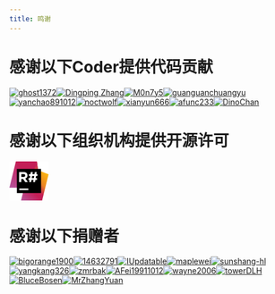 ```yaml
---
title: 鸣谢
---
```


# 感谢以下Coder提供代码贡献

<p><a style="border:0" href="https://github.com/ghost1372" target="_blank" rel="noopener"><img width="120" height="120" src="https://avatars0.githubusercontent.com/u/9213496?s=400&amp;v=4" alt="ghost1372"></a><a style="border:0" href="https://github.com/DingpingZhang" target="_blank" rel="noopener"><img width="120" height="120" src="https://avatars0.githubusercontent.com/u/8541016?s=400&v=4" alt="Dingping Zhang"></a><a style="border:0" href="https://github.com/M0n7y5" target="_blank" rel="noopener"><img width="120" height="120" src="https://avatars0.githubusercontent.com/u/17201053?s=400&v=4" alt="M0n7y5"></a><a style="border:0" href="https://github.com/guanguanchuangyu" target="_blank" rel="noopener"><img width="120" height="120" src="https://avatars1.githubusercontent.com/u/25916858?s=400&v=4" alt="guanguanchuangyu"></a><a style="border:0" href="https://github.com/yanchao891012" target="_blank" rel="noopener"><img width="120" height="120" src="https://avatars0.githubusercontent.com/u/16846702?s=400&v=4" alt="yanchao891012"></a><a style="border:0" href="https://github.com/noctwolf" target="_blank" rel="noopener"><img width="120" height="120" src="https://avatars3.githubusercontent.com/u/21022467?s=400&v=4" alt="noctwolf"></a><a style="border:0" href="https://github.com/xianyun666" target="_blank" rel="noopener"><img width="120" height="120" src="https://avatars1.githubusercontent.com/u/22339210?s=400&v=4" alt="xianyun666"></a><a style="border:0" href="https://github.com/afunc233" target="_blank" rel="noopener"><img width="120" height="120" src="https://avatars1.githubusercontent.com/u/19919631?s=400&v=4" alt="afunc233"></a><a style="border:0" href="https://github.com/DinoChan" target="_blank" rel="noopener"><img width="120" height="120" src="https://avatars1.githubusercontent.com/u/6076257?s=400&v=4" alt="DinoChan"></a></p>

# 感谢以下组织机构提供开源许可

<p><a style="border:0" href="https://www.jetbrains.com/?from=HandyControl" target="_blank" rel="noopener"><img width="70" height="70" src="https://raw.githubusercontent.com/HandyOrg/HandyOrgResource/master/HandyControl/Resources/resharper_logo.png" alt="JetBrains"></a></p>

# 感谢以下捐赠者

<p><a style="border:0" href="https://github.com/bigorange1900" target="_blank" rel="noopener"><img width="120" height="120" src="https://avatars1.githubusercontent.com/u/49062011?s=400&v=4" alt="bigorange1900"></a><a style="border:0" href="https://github.com/14632791" target="_blank" rel="noopener"><img width="120" height="120" src="https://avatars3.githubusercontent.com/u/27358331?s=400&v=4" alt="14632791"></a><a style="border:0" href="https://github.com/IUpdatable" target="_blank" rel="noopener"><img width="120" height="120" src="https://avatars2.githubusercontent.com/u/51181716?s=400&v=4" alt="IUpdatable"></a><a style="border:0" href="https://github.com/maplewei" target="_blank" rel="noopener"><img width="120" height="120" src="https://avatars1.githubusercontent.com/u/13778095?s=400&v=4" alt="maplewei"></a><a style="border:0" href="https://github.com/sunshang-hl" target="_blank" rel="noopener"><img width="120" height="120" src="https://avatars1.githubusercontent.com/u/34593206?s=400&v=4" alt="sunshang-hl"></a><a style="border:0" href="https://github.com/yangkang326" target="_blank" rel="noopener"><img width="120" height="120" src="https://avatars1.githubusercontent.com/u/51224259?s=400&v=4" alt="yangkang326"></a><a style="border:0" href="https://github.com/zmrbak" target="_blank" rel="noopener"><img width="120" height="120" src="https://avatars3.githubusercontent.com/u/7257543?s=400&v=4" alt="zmrbak"></a><a style="border:0" href="https://github.com/AFei19911012" target="_blank" rel="noopener"><img width="120" height="120" src="https://avatars0.githubusercontent.com/u/31465314?s=400&v=4" alt="AFei19911012"></a><a style="border:0" href="https://github.com/wayne2006" target="_blank" rel="noopener"><img width="120" height="120" src="https://avatars0.githubusercontent.com/u/21210915?s=400&v=4" alt="wayne2006"></a><a style="border:0" href="https://github.com/towerDLH" target="_blank" rel="noopener"><img width="120" height="120" src="https://avatars1.githubusercontent.com/u/53053537?s=400&v=4" alt="towerDLH"></a><a style="border:0" href="https://github.com/BluceBosen" target="_blank" rel="noopener"><img width="120" height="120" src="https://avatars3.githubusercontent.com/u/24750822?s=400&v=4" alt="BluceBosen"></a><a style="border:0" href="https://github.com/MrZhangYuan" target="_blank" rel="noopener"><img width="120" height="120" src="https://avatars2.githubusercontent.com/u/16384123?s=400&v=4" alt="MrZhangYuan"></a></p>